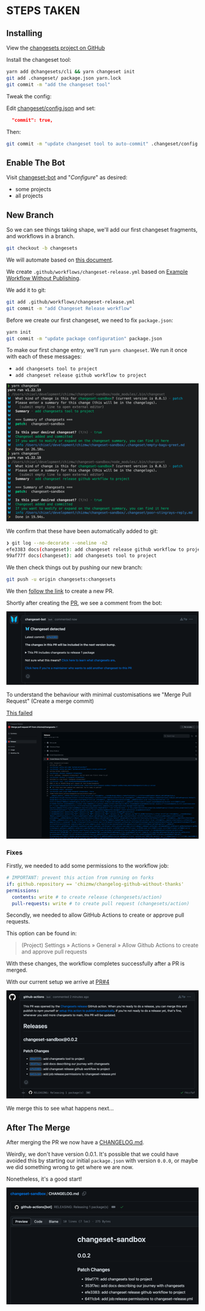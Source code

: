 # STEPS TAKEN

## Installing

View the
[changesets project on GitHub](https://github.com/changesets/changesets/tree/main)

Install the changeset tool:

```sh
yarn add @changesets/cli && yarn changeset init
git add .changeset/ package.json yarn.lock
git commit -m "add the changeset tool"
```

Tweak the config:

Edit [changeset/config.json](.changeset/config.json) and set:

```json
  "commit": true,
```

Then:

```sh
git commit -m "update changeset tool to auto-commit" .changeset/config.json
```

## Enable The Bot

Visit [changeset-bot](https://github.com/apps/changeset-bot)
and "_Configure_" as desired:

- some projects
- all projects

## New Branch

So we can see things taking shape, we'll add our first changeset fragments, and
workflows in a branch.

```sh
git checkout -b changesets
```

We will automate based on
[this document](https://github.com/changesets/changesets/blob/main/docs/automating-changesets.md).

We create `.github/workflows/changeset-release.yml` based on
[Example Workflow Without Publishing](https://github.com/changesets/action#without-publishing).

We add it to git:

```sh
git add .github/workflows/changeset-release.yml
git commit -m "add Changeset Release workflow"
```

Before we create our first changeset, we need to fix `package.json`:

```sh
yarn init
git commit -m "update package configuration" package.json
```

To make our first change entry, we'll run `yarn changeset`. We run it once with
each of these messages:

- `add changesets tool to project`
- `add changeset release github workflow to project`

![command output from 'yarn changeset'](docs/images/001-yarn-changeset.png)

We confirm that these have been automatically added to git:

```sh
❯ git log --no-decorate --oneline -n2
efe3383 docs(changeset): add changeset release github workflow to project
99af77f docs(changeset): add changesets tool to project
```

We then check things out by pushing our new branch:

```sh
git push -u origin changesets:changesets
```

We then
[follow the link](https://github.com/chizmw/changeset-sandbox/pull/new/changesets)
to create a new PR.

Shortly after creating the
[PR](https://github.com/chizmw/changeset-sandbox/pull/1),
we see a comment from the bot:

![changeset-bot PR comment](docs/images/002-changeset-bot-pr-comment.png)

To understand the behaviour with minimal customisations we "Merge Pull Request"
(Create a merge commit)

[This failed](https://github.com/chizmw/changeset-sandbox/actions/runs/5533364092/jobs/10096785328)

![Alt text](docs/images/003-port-merge-workflow-failed.png)

### Fixes

Firstly, we needed to add some permissions to the workflow job:

```yaml
# IMPORTANT: prevent this action from running on forks
if: github.repository == 'chizmw/changelog-github-without-thanks'
permissions:
  contents: write # to create release (changesets/action)
  pull-requests: write # to create pull request (changesets/action)
```

Secondly, we needed to allow GitHub Actions to create or approve pull requests.

This option can be found in:

> (Project) Settings » Actions » General » Allow Github Actions to create and
> approve pull requests

With these changes, the workflow completes successfully after a PR is merged.

With our current setup we arrive at
[PR#4](https://github.com/chizmw/changeset-sandbox/pull/4)

![bot's PR for a changeset release](docs/images/004-bot-makes-pr.png)

We merge this to see what happens next...

## After The Merge

After merging the PR we now have a
[CHANGELOG.md](https://github.com/chizmw/changeset-sandbox/blob/f7d31cdbedd7ff496266e8310f906cf760868c9a/CHANGELOG.md).

Weirdly, we don't have version 0.0.1. It's possible that we could have avoided
this by starting our initial `package.json` with version `0.0.0`, or maybe we
did something wrong to get where we are now.

Nonetheless, it's a good start!

![CHANGELOG 0.0.2](docs/images/005-changelog-002.png)
